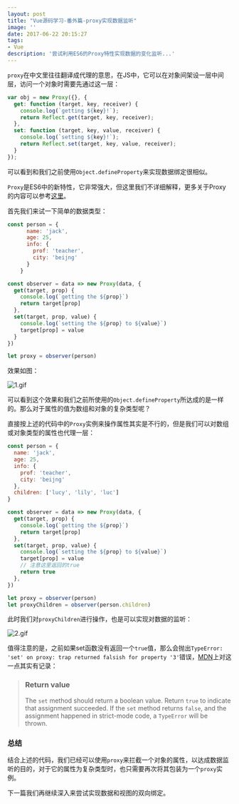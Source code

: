 ```yaml
---
layout: post
title: "Vue源码学习-番外篇-proxy实现数据监听"
image: ''
date: 2017-06-22 20:15:27
tags:
- Vue 
description: '尝试利用ES6的Proxy特性实现数据的变化监听...'
---
```


`proxy`在中文里往往翻译成代理的意思，在JS中，它可以在对象间架设一层中间层，访问一个对象时需要先通过这一层：

```javascript
var obj = new Proxy({}, {
  get: function (target, key, receiver) {
    console.log(`getting ${key}!`);
    return Reflect.get(target, key, receiver);
  },
  set: function (target, key, value, receiver) {
    console.log(`setting ${key}!`);
    return Reflect.set(target, key, value, receiver);
  }
});
```

可以看到和我们之前使用`Object.defineProperty`来实现数据绑定很相似。

`Proxy`是ES6中的新特性，它非常强大，但这里我们不详细解释，更多关于Proxy的内容可以参考[这里](http://es6.ruanyifeng.com/?search=...&x=3&y=10#docs/proxy)。

首先我们来试一下简单的数据类型：

```javascript
const person = {
      name: 'jack',
      age: 25,
      info: {
        prof: 'teacher',
        city: 'beijng'
      }
    }

const observer = data => new Proxy(data, {
  get(target, prop) {
    console.log(`getting the ${prop}`)
    return target[prop]
  },
  set(target, prop, value) {
    console.log(`setting the ${prop} to ${value}`)
    target[prop] = value
  }
})

let proxy = observer(person)
```

效果如图：

![1.gif]({{site.url}}/assets/images/2017-06-22-Vue源码学习-番外篇-proxy实现数据监听/1.gif)

可以看到这个效果和我们之前所使用的`Object.defineProperty`所达成的是一样的。那么对于属性的值为数组和对象的复杂类型呢？

直接按上述的代码中的`Proxy`实例来操作属性其实是不行的，但是我们可以对数组或对象类型的属性也代理一层：

```javascript
const person = {
  name: 'jack',
  age: 25,
  info: {
    prof: 'teacher',
    city: 'beijng'
  },
  children: ['lucy', 'lily', 'luc']
}

const observer = data => new Proxy(data, {
  get(target, prop) {
    console.log(`getting the ${prop}`)
    return target[prop]
  },
  set(target, prop, value) {
    console.log(`setting the ${prop} to ${value}`)
    target[prop] = value
    // 注意这里返回的true
    return true
  },
})

let proxy = observer(person)
let proxyChildren = observer(person.children)
```

此时我们对`proxyChildren`进行操作，也是可以实现对数据的监听：

![2.gif]({{site.url}}/assets/images/2017-06-22-Vue源码学习-番外篇-proxy实现数据监听/2.gif)

值得注意的是，之前如果set函数没有返回一个`true`值，那么会抛出`TypeError: 'set' on proxy: trap returned falsish for property '3'`错误，[MDN](https://developer.mozilla.org/en-US/docs/Web/JavaScript/Reference/Global_Objects/Proxy/handler/set)上对这一点其实有记录：

> ### Return value
>
> The `set` method should return a boolean value. Return `true` to indicate that assignment succeeded. If the `set` method returns `false`, and the assignment happened in strict-mode code, a `TypeError` will be thrown.

### 总结

结合上述的代码，我们已经可以使用`proxy`来拦截一个对象的属性，以达成数据监听的目的，对于它的属性为复杂类型时，也只需要再次将其包装为一个`proxy`实例。

下一篇我们再继续深入来尝试实现数据和视图的双向绑定。